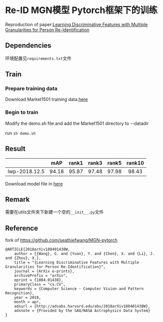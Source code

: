 # Re-ID MGN模型 Pytorch框架下的训练
Reproduction of paper:[Learning Discriminative Features with Multiple Granularities for Person Re-Identification](https://arxiv.org/abs/1804.01438v1)

## Dependencies

环境配置见`requirements.txt`文件

## Train

### Prepare training data

Download Market1501 training data.[here](http://www.liangzheng.org/Project/project_reid.html)

### Begin to train

Modify the demo.sh file and add the Market1501 directory to --datadir

run `sh demo.sh`

##  Result

|  | mAP | rank1 | rank3 | rank5 | rank10 |
| :------: | :------: | :------: | :------: | :------: | :------: |
|lwp-2018.12.5| 94.18 | 95.87 | 97.48 | 97.98 | 98.43 |

Download model file in [here](https://pan.baidu.com/s/1DbZsT16yIITTkmjRW1ifWQ)

## Remark

需要在utils文件夹下新建一个空的`__init__.py`文件

## Reference

fork of https://github.com/seathiefwang/MGN-pytorch

```text
@ARTICLE{2018arXiv180401438W,
    author = {{Wang}, G. and {Yuan}, Y. and {Chen}, X. and {Li}, J. and {Zhou}, X.},
    title = "{Learning Discriminative Features with Multiple Granularities for Person Re-Identification}",
    journal = {ArXiv e-prints},
    archivePrefix = "arXiv",
    eprint = {1804.01438},
    primaryClass = "cs.CV",
    keywords = {Computer Science - Computer Vision and Pattern Recognition},
    year = 2018,
    month = apr,
    adsurl = {http://adsabs.harvard.edu/abs/2018arXiv180401438W},
    adsnote = {Provided by the SAO/NASA Astrophysics Data System}
}
```
